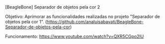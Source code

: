 [BeagleBone] Separador de objetos pela cor 2

Objetivo: Aprimorar as funcionalidades realizadas no projeto "Separador de objetos pela cor 1". (https://github.com/analuisabavati/BeagleBone-Separador-de-objetos-pela-cor)

Funcionamento: https://www.youtube.com/watch?v=QXR5CGpo2lU
